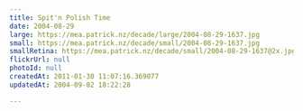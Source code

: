 ```yaml
---
title: Spit'n Polish Time
date: 2004-08-29
large: https://mea.patrick.nz/decade/large/2004-08-29-1637.jpg
small: https://mea.patrick.nz/decade/small/2004-08-29-1637.jpg
smallRetina: https://mea.patrick.nz/decade/small/2004-08-29-1637@2x.jpg
flickrUrl: null
photoId: null
createdAt: 2011-01-30 11:07:16.369077
updatedAt: 2004-09-02 18:22:28

---
```


